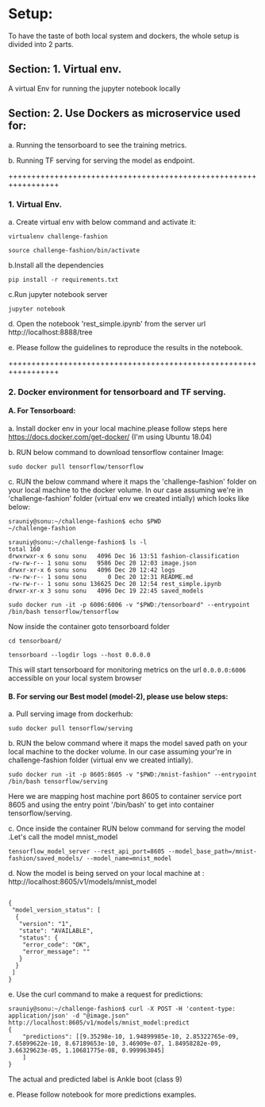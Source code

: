 # Setup:

To have the taste of both local system and dockers, the whole setup is divided into 2 parts.

## Section: 1. Virtual env. 
A virtual Env for running the jupyter notebook locally

## Section: 2. Use Dockers as microservice used for:

a. Running the tensorboard to see the training metrics.

b. Running TF serving for serving the model as endpoint.

+++++++++++++++++++++++++++++++++++++++++++++++++++++++++++++++++

### 1. Virtual Env.

a. Create virtual env with below command and activate it:

`virtualenv challenge-fashion`

`source challenge-fashion/bin/activate`

b.Install all the dependencies 

`pip install -r requirements.txt`

c.Run jupyter notebook server

`jupyter notebook`

d. Open the notebook 'rest_simple.ipynb' from the server url http://localhost:8888/tree

e. Please follow the guidelines to reproduce the results in the notebook.


+++++++++++++++++++++++++++++++++++++++++++++++++++++++++++++++++ 
  

### 2. Docker environment for tensorboard and TF serving.

#### A. For Tensorboard:

a. Install docker env in your local machine.please follow steps here https://docs.docker.com/get-docker/ (I'm using Ubuntu 18.04)

b. RUN below command to download tensorflow container Image:

`sudo docker pull tensorflow/tensorflow`

c. RUN the below command where it maps the 'challenge-fashion' folder on your local machine to the docker volume. 
In our case assuming we're in 'challenge-fashion' folder (virtual env we created intially) which looks like below:

```
srauniy@sonu:~/challenge-fashion$ echo $PWD
~/challenge-fashion
```
```
srauniy@sonu:~/challenge-fashion$ ls -l
total 160
drwxrwxr-x 6 sonu sonu   4096 Dec 16 13:51 fashion-classification
-rw-rw-r-- 1 sonu sonu   9586 Dec 20 12:03 image.json
drwxr-xr-x 6 sonu sonu   4096 Dec 20 12:42 logs
-rw-rw-r-- 1 sonu sonu      0 Dec 20 12:31 README.md
-rw-rw-r-- 1 sonu sonu 136625 Dec 20 12:54 rest_simple.ipynb
drwxr-xr-x 3 sonu sonu   4096 Dec 19 22:45 saved_models
```

`sudo docker run -it -p 6006:6006 -v "$PWD:/tensorboard" --entrypoint /bin/bash tensorflow/tensorflow`

Now inside the container goto tensorboard folder

`cd tensorboard/` 

`tensorboard --logdir logs --host 0.0.0.0`

This will start tensorboard for monitoring metrics on the url `0.0.0.0:6006` accessible on your local system browser

#### B. For serving our Best model (model-2), please use below steps:
  
a. Pull serving image from dockerhub: 

`sudo docker pull tensorflow/serving`


b. RUN the below command where it maps the model saved path on your local machine to the docker volume. 
In our case assuming your're in challenge-fashion folder (virtual env we created intially).

`sudo docker run -it -p 8605:8605 -v "$PWD:/mnist-fashion" --entrypoint /bin/bash tensorflow/serving`

Here we are mapping host machine port 8605 to container service port 8605 and using the entry point '/bin/bash' to get into container tensorflow/serving.

c. Once inside the container RUN below command for serving the model .Let's call the model mnist_model

`tensorflow_model_server --rest_api_port=8605 --model_base_path=/mnist-fashion/saved_models/ --model_name=mnist_model`

d. Now the model is being served on your local machine at : http://localhost:8605/v1/models/mnist_model
```

{
 "model_version_status": [
  {
   "version": "1",
   "state": "AVAILABLE",
   "status": {
    "error_code": "OK",
    "error_message": ""
   }
  }
 ]
}
```

e. Use the curl command to make a request for predictions:
```
srauniy@sonu:~/challenge-fashion$ curl -X POST -H 'content-type: application/json' -d "@image.json" http://localhost:8605/v1/models/mnist_model:predict
{
    "predictions": [[9.35298e-10, 1.94899985e-10, 2.85322765e-09, 7.65899622e-10, 8.67189653e-10, 3.46909e-07, 1.84958282e-09, 3.66329623e-05, 1.10681775e-08, 0.999963045]
    ]
}
```
The actual and predicted label is Ankle boot (class 9)

e. Please follow notebook for more predictions examples.


